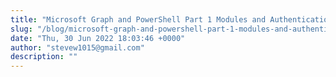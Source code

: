 ```yaml
---
title: "Microsoft Graph and PowerShell Part 1 Modules and Authentication"
slug: "/blog/microsoft-graph-and-powershell-part-1-modules-and-authentication"
date: "Thu, 30 Jun 2022 18:03:46 +0000"
author: "stevew1015@gmail.com"
description: ""
---
```


